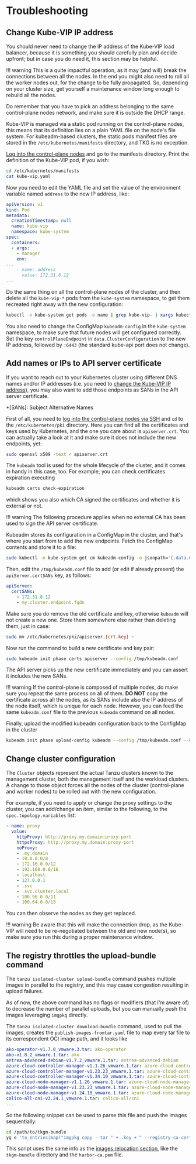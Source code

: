 # Troubleshooting

<!-- ## SSH into the nodes

## Nodes not joining the cluster -->

## Change Kube-VIP IP address

You should never need to change the IP address of the Kube-VIP load balancer, because it is something you should carefully plan and decide upfront; but in case you do need it, this section may be helpful.

!!! warning
    This is a quite impactful operation, as it may (and will) break the connections between all the nodes.
    In the end you might also need to roll all the worker nodes out, for the change to be fully propagated.
    So, depending on your cluster size, get yourself a maintenance window long enough to rebuild all the nodes.

Do remember that you have to pick an address belonging to the same control-plane nodes network, and make sure it is outside the DHCP range.

Kube-VIP is managed via a static pod running on the control-plane nodes, this means that its definition lies on a plain YAML file on the node's file system.
For kubeadm-based clusters, the static pods manifest files are stored in the `/etc/kubernetes/manifests` directory, and TKG is no exception.

[Log into the control-plane nodes](#ssh-into-the-nodes) and go to the manifests directory.
Print the definition of the Kube-VIP pod, if you wish:

```sh
cd /etc/kubernetes/manifests
cat kube-vip.yaml
```

Now you need to edit the YAML file and set the value of the environment variable named `address` to the new IP address, like:

```yaml
apiVersion: v1
kind: Pod
metadata:
  creationTimestamp: null
  name: kube-vip
  namespace: kube-system
spec:
  containers:
  - args:
    - manager
    env:
...
    - name: address
      value: 172.31.8.12
...
```

Do the same thing on all the control-plane nodes of the cluster,
and then delete all the `kube-vip-*` pods from the `kube-system` namespace, to get them recreated right away with the new configuration:

```sh
kubectl -n kube-system get pods -o name | grep kube-vip- | xargs kubectl -n kube-system delete
```

You also need to change the ConfigMap `kubeadm-config` in the `kube-system` namespace, to make sure that future nodes will get configured correctly.
Set the key `controlPlaneEndpoint` in `data.ClusterConfiguration` to the new IP address, followed by `:6443` (the standard kube-api port does not change).

## Add names or IPs to API server certificate

If you want to reach out to your Kubernetes cluster using different DNS names and/or IP addresses (i.e. you need to [change the Kube-VIP IP address](#change-kube-vip-ip-address)),
you may also want to add those endpoints as SANs in the API server certificate.

*[SANs]: Subject Alternative Names

First of all, you need to [log into the control-plane nodes via SSH](#ssh-into-the-nodes) and `cd` to the `/etc/kubernetes/pki` directory.
Here you can find all the certificates and keys used by Kubernetes, and the one you care about is `apiserver.crt`.
You can actually take a look at it and make sure it does not include the new endpoints, yet:

```sh
sudo openssl x509 -text < apiserver.crt
```

The `kubeadm` tool is used for the whole lifecycle of the cluster, and it comes in handy in this case, too.
For example, you can check certificates expiration executing

```sh
kubeadm certs check-expiration
```

which shows you also which CA signed the certificates and whether it is external or not.

!!! warning
    The following procedure applies when no external CA has been used to sign the API server certificate.

Kubeadm stores its configuration in a ConfigMap in the cluster, and that's where you start from to add the new endpoints.
Fetch the ConfigMap contents and store it to a file:

```sh
sudo kubectl -n kube-system get cm kubeadm-config -o jsonpath='{.data.ClusterConfiguration}' --kubeconfig /etc/kubernetes/admin.conf > /tmp/kubeadm.conf
```

Then, edit the `/tmp/kubeadm.conf` file to add (or edit if already present) the `apiServer.certSANs` key, as follows:

```yaml
apiServer:
  certSANs:
    - 172.31.8.12
    - my.cluster.endpoint.fqdn
```

Make sure you do remove the old certificate and key, otherwise `kubeadm` will not create a new one.
Store them somewhere else rather than deleting them, just in case:

```sh
sudo mv /etc/kubernetes/pki/apiserver.{crt,key} ~
```

Now run the command to build a new certificate and key pair:

```sh
sudo kubeadm init phase certs apiserver --config /tmp/kubeadm.conf
```

The API server picks up the new certificate immediately and you can assert it includes the new SANs.

!!! warning
    If the control-plane is composed of multiple nodes, do make sure you repeat the same process on all of them.
    **DO NOT** copy the certificate across all the nodes, as its SANs include also the IP address of the node itself, which is unique for each node.
    However, you can feed the same `kubeadm.conf` file to the previous `kubeadm` command on all nodes.

Finally, upload the modified kubeadm configuration back to the ConfigMap in the cluster

```sh
kubeadm init phase upload-config kubeadm --config /tmp/kubeadm.conf --kubeconfig /etc/kubernetes/admin.conf
```

## Change cluster configuration

The `Cluster` objects represent the actual Tanzu clusters known to the management cluster, both the management itself and the workload clusters.
A change to those object forces all the nodes of the cluster (control-plane and worker nodes) to be rolled out with the new configuration.

For example, if you need to apply or change the proxy settings to the cluster, you can add/change an item, similar to the following, to the `spec.topology.variables` list:

```yaml
- name: proxy
  value:
    httpProxy: http://proxy.my.domain:proxy-port
    httpsProxy: http://proxy.my.domain:proxy-port
    noProxy:
    - .my.domain
    - 10.0.0.0/8
    - 172.16.0.0/12
    - 192.168.0.0/16
    - localhost
    - 127.0.0.1
    - .svc
    - .svc.cluster.local
    - 100.96.0.0/11
    - 100.64.0.0/13
```

You can then observe the nodes as they get replaced.

!!! warning
    Be aware that this will make the connection drop, as the Kube-VIP will need to be re-negotiated between the old and new node(s),
    so make sure you run this during a proper maintenance window.

<!-- ## Provide custom CA certificates to Pinniped

If your OIDC IdP endpoint exposes a TLS certificate signed by an unknown authority (i.e. own company CA),
you need to provide the CA certificate to pinniped, otherwise the connection will fail.
Same thing if pinniped gets to the IdP endpoint via a TLS-enabled proxy that uses a custom CA -->

## The registry throttles the upload-bundle command

The `tanzu isolated-cluster upload-bundle` command pushes multiple images in parallel to the registry,
and this may cause congestion resulting in upload failures.

As of now, the above command has no flags or modifiers (that I'm aware of) to decrease the number of parallel uploads,
but you can manually push the images leveraging `imgpkg` directly.

The `tanzu isolated-cluster download-bundle` command, used to pull the images, creates the `publish-images-fromtar.yaml` file
to map every tar file to its correspondent OCI image path, and it looks like

```yaml
ako-operator-v1.7.0_vmware.3.tar: ako-operator
ako-v1.8.2_vmware.1.tar: ako
antrea-advanced-debian-v1.7.2_vmware.1.tar: antrea-advanced-debian
azure-cloud-controller-manager-v1.1.26_vmware.1.tar: azure-cloud-controller-manager
azure-cloud-controller-manager-v1.23.23_vmware.1.tar: azure-cloud-controller-manager
azure-cloud-controller-manager-v1.24.10_vmware.1.tar: azure-cloud-controller-manager
azure-cloud-node-manager-v1.1.26_vmware.1.tar: azure-cloud-node-manager
azure-cloud-node-manager-v1.23.23_vmware.1.tar: azure-cloud-node-manager
azure-cloud-node-manager-v1.24.10_vmware.1.tar: azure-cloud-node-manager
calico-all-cni-v3.24.1_vmware.1.tar: calico-all/cni
...
```

So the following snippet can be used to parse this file and push the images sequentially:

```sh
cd /path/to/tkgm-bundle
yq e 'to_entries|map("imgpkg copy --tar " + .key + " --registry-ca-cert-path /path/to/harbor-ca.pem --to-repo ${TKG_CUSTOM_IMAGE_REPOSITORY}/" + .value)|.[]' publish-images-fromtar.yaml | bash
```

This script uses the same info as the [images relocation section](./relocate-images.md), like the `tkgm-bundle` directory and the `harbor-ca.pem` file.

